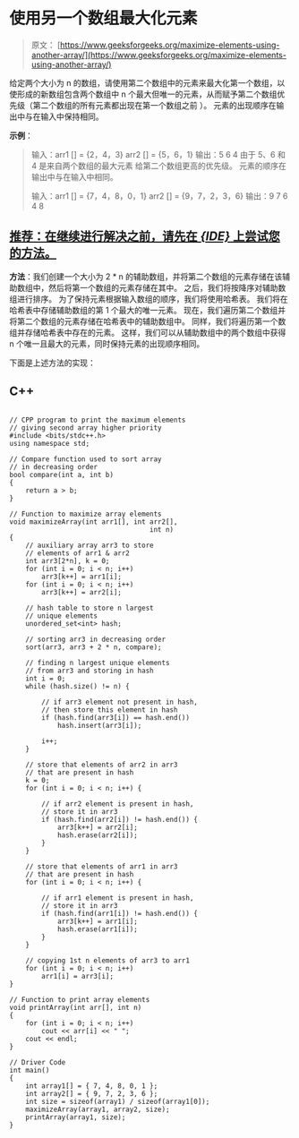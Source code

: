 # 使用另一个数组最大化元素

> 原文： [https://www.geeksforgeeks.org/maximize-elements-using-another-array/](https://www.geeksforgeeks.org/maximize-elements-using-another-array/)

给定两个大小为 n 的数组，请使用第二个数组中的元素来最大化第一个数组，以使形成的新数组包含两个数组中 n 个最大但唯一的元素，从而赋予第二个数组优先级（第二个数组的所有元素都出现在第一个数组之前 ）。 元素的出现顺序在输出中与在输入中保持相同。

**示例**：

> 输入：arr1 [] = {2，4，3}
> arr2 [] = {5，6，1}
> 输出：5 6 4
> 由于 5、6 和 4 是来自两个数组的最大元素 给第二个数组更高的优先级。 元素的顺序在输出中与在输入中相同。
> 
> 输入：arr1 [] = {7，4，8，0，1}
> arr2 [] = {9，7，2，3，6}
> 输出：9 7 6 4 8

## [推荐：在继续进行解决之前，请先在 ***<u>{IDE}</u>*** 上尝试您的方法。](https://ide.geeksforgeeks.org/)

**方法**：我们创建一个大小为 2 * n 的辅助数组，并将第二个数组的元素存储在该辅助数组中，然后将第一个数组的元素存储在其中。 之后，我们将按降序对辅助数组进行排序。 为了保持元素根据输入数组的顺序，我们将使用哈希表。 我们将在哈希表中存储辅助数组的第 1 个最大的唯一元素。 现在，我们遍历第二个数组并将第二个数组的元素存储在哈希表中的辅助数组中。 同样，我们将遍历第一个数组并存储哈希表中存在的元素。 这样，我们可以从辅助数组中的两个数组中获得 n 个唯一且最大的元素，同时保持元素的出现顺序相同。

下面是上述方法的实现：

## C++ 

```

// CPP program to print the maximum elements 
// giving second array higher priority 
#include <bits/stdc++.h> 
using namespace std; 

// Compare function used to sort array  
// in decreasing order 
bool compare(int a, int b) 
{ 
    return a > b; 
} 

// Function to maximize array elements 
void maximizeArray(int arr1[], int arr2[], 
                                   int n) 
{ 
    // auxiliary array arr3 to store  
    // elements of arr1 & arr2 
    int arr3[2*n], k = 0; 
    for (int i = 0; i < n; i++)  
        arr3[k++] = arr1[i]; 
    for (int i = 0; i < n; i++) 
        arr3[k++] = arr2[i]; 

    // hash table to store n largest 
    // unique elements 
    unordered_set<int> hash; 

    // sorting arr3 in decreasing order 
    sort(arr3, arr3 + 2 * n, compare); 

    // finding n largest unique elements 
    // from arr3 and storing in hash 
    int i = 0; 
    while (hash.size() != n) { 

        // if arr3 element not present in hash, 
        // then store this element in hash 
        if (hash.find(arr3[i]) == hash.end())  
            hash.insert(arr3[i]); 

        i++; 
    } 

    // store that elements of arr2 in arr3 
    // that are present in hash 
    k = 0; 
    for (int i = 0; i < n; i++) { 

        // if arr2 element is present in hash, 
        // store it in arr3 
        if (hash.find(arr2[i]) != hash.end()) { 
            arr3[k++] = arr2[i]; 
            hash.erase(arr2[i]); 
        } 
    } 

    // store that elements of arr1 in arr3 
    // that are present in hash 
    for (int i = 0; i < n; i++) { 

        // if arr1 element is present in hash, 
        // store it in arr3 
        if (hash.find(arr1[i]) != hash.end()) { 
            arr3[k++] = arr1[i]; 
            hash.erase(arr1[i]); 
        } 
    } 

    // copying 1st n elements of arr3 to arr1 
    for (int i = 0; i < n; i++)  
        arr1[i] = arr3[i];     
} 

// Function to print array elements 
void printArray(int arr[], int n) 
{ 
    for (int i = 0; i < n; i++)  
        cout << arr[i] << " ";     
    cout << endl; 
} 

// Driver Code 
int main() 
{ 
    int array1[] = { 7, 4, 8, 0, 1 }; 
    int array2[] = { 9, 7, 2, 3, 6 }; 
    int size = sizeof(array1) / sizeof(array1[0]); 
    maximizeArray(array1, array2, size); 
    printArray(array1, size); 
} 

```